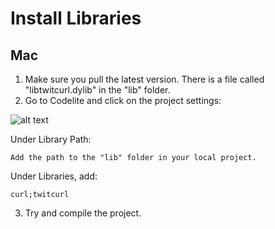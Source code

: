 # Install Libraries

## Mac

1. Make sure you pull the latest version.  There is a file called "libtwitcurl.dylib" in the "lib" folder.
2. Go to Codelite and click on the project settings:

  ![alt text](https://github.com/nazik5/The-Atlantic-0101-Safe-Roads/raw/master/common/codelite.png "Codelite")

  Under Library Path:

  ```
  Add the path to the "lib" folder in your local project.
  ```

  Under Libraries, add:

  ```
  curl;twitcurl
  ```

3. Try and compile the project.